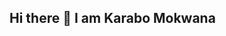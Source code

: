 ## Hi there 👋 I am Karabo Mokwana

<!--
**KCKarabo/KCKarabo** is a ✨ _special_ ✨ repository because its `README.md` (this file) appears on your GitHub profile.

I'm a passionate aspiring Software Developer and AI Enthusiast focused on building impactful, intelligent, and user-friendly solutions. My work blends cutting-edge AI technologies with thoughtful design to address real-world challenges — especially in mental health, education, and social justice.
👤 About Me
🎓 Information Technology: Intelligent Industrial Systems Graduate
💼 Currently working as an IT Support Intern at CAPACITI (UVU Africa)

🔭 Currently Working On:
🧠 Smart Mental Wellness Assistant
An AI-powered platform combining computer vision, emotion detection, and mood tracking for mental well-being.
📚 Adaptive Learning Assistant
An intelligent tutor that personalizes learning paths using reinforcement learning and content-based recommendations.

🌱 Currently Learning:
🤖 Reinforcement Learning, Prompt Engineering

💻 React, Tailwind CSS, Laravel, Node.js

🤝 Open to Collaborate On:
AI/ML projects that drive positive social change

Full-stack applications with meaningful UX

Ethical, open-source AI tools and solutions

📫 Let’s Connect:
🔗 LinkedIn

📧 Email: karabomkck@gmail.com

🌐 Portfolio: Coming soon...

⚡ Fun Fact:
I believe great technology isn't just smart — it’s inclusive, empathetic, and beautifully designed. 🌍✨

